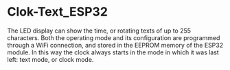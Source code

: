 # Clok-Text_ESP32
The LED display can show the time, or rotating texts of up to 255 characters. Both the operating mode and its configuration are programmed through a WiFi connection, and stored in the EEPROM memory of the ESP32 module. In this way the clock always starts in the mode in which it was last left: text mode, or clock mode.
